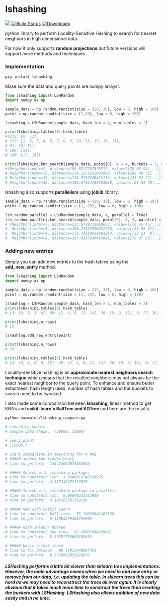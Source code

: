 # lshashing

[![](https://img.shields.io/badge/docs-latest-blue.svg)](https://mnoorfawi.github.io/lshashing/) 
[![Build Status](https://travis-ci.com/MNoorFawi/lshashing.svg?branch=master)](https://travis-ci.com/MNoorFawi/lshashing)
[![Downloads](https://static.pepy.tech/personalized-badge/lshashing?period=total&units=international_system&left_color=grey&right_color=yellowgreen&left_text=Downloads)](https://pepy.tech/project/lshashing)

python library to perform Locality-Sensitive Hashing to search for nearest neighbors in high dimensional data.

For now it only supports **random projections** but future versions will support more methods and techniques.

### Implementation

```bash
pip install lshashing
```
Make sure the data and query points are numpy arrays!.

```python
from lshashing import LSHRandom
import numpy as np

sample_data = np.random.randint(size = (20, 20), low = 0, high = 100)
point = np.random.randint(size = (1,20), low = 0, high = 100)

lshashing = LSHRandom(sample_data, hash_len = 4, num_tables = 2)

print(lshashing.tables[0].hash_table)
#{225: [0, 12],
# 121: [1, 2, 3, 4, 5, 7, 8, 9, 10, 13, 15, 16, 19],
# 81: [6, 11],
# 196: [14],
# 100: [17, 18]}

print(lshashing.knn_search(sample_data, point[0], k = 4, buckets = 3, radius = 2))
#[Neighbor(index=7, distance=159.8217757378512, value=[[78 35 94]...]),
# Neighbor(index=13, distance=174.1551032843999, value=[[86 48 32]...]),
# Neighbor(index=19, distance=174.5737666432159, value=[[53 52 22]...]),
# Neighbor(index=16, distance=180.87564789103038, value=[[81 91 70]...])]
```

lshashing also supports **parallelism** using **joblib** library.

```python
sample_data = np.random.randint(size = (20, 20), low = 0, high = 100)
point = np.random.randint(size = (1, 20), low = 0, high = 100)

lsh_random_parallel = LSHRandom(sample_data, 4, parallel = True)
lsh_random_parallel.knn_search(sample_data, point[0], 4, 3, parallel = True)
# [Neighbor(index=7, distance=137.0729732660673, value=[[76 16 41]...]),
#  Neighbor(index=1, distance=163.25133996387288, value=[[81 55 41]...]),
#  Neighbor(index=4, distance=172.41519654601214, value=[[33 21  0]...]),
#  Neighbor(index=8, distance=183.0327839486686, value=[[70 27 85]...])]
```

### Adding new entries
Simply you can add new entries to the hash tables using the **add_new_entry** method.

```python
from lshashing import LSHRandom
import numpy as np

sample_data = np.random.randint(size = (15, 20), low = 0, high = 100)
point = np.random.randint(size = (1, 20), low = 0, high = 100)

lshashing = LSHRandom(sample_data, hash_len = 3, num_tables = 2)
print(lshashing.tables[0].hash_table)
# {4: [0, 1, 3, 6], 49: [2, 4, 8, 11, 14], 36: [5, 9, 12], 9: [7, 10, 13]}

print(lshashing.n_rows)
# 15

lshashing.add_new_entry(point)

print(lshashing.n_rows)
# 16

print(lshashing.tables[0].hash_table)
# {4: [0, 1, 3, 6, 15], 49: [2, 4, 8, 11, 14], 36: [5, 9, 12], 9: [7, 10, 13]}
```

Locality-sensitive hashing is an **approximate nearest neighbors search technique** which means that the resulted neighbors may not always be the exact nearest neighbor to the query point.
To enhance and ensure better extactness, hash length used, number of hash tables and the buckets to search need to be tweaked. 

I also made some comparison between **lshashing**, linear method to get KNNs and **scikit-learn's BallTree and KDTree** and here are the results.

```bash
python examples/lshashing_compare.py
 
# lshashing module
# Sample data shape:  (20000, 15000)

# query point
# (15000,)

# Start comparison in searching for 4 NNs
# ##### search knn traditionaly
# time to perform:  143.73057675361633

# ##### Search with lshashing package:
# time to construct lsh:  1.6940016746520996
# time to perform:  4.987746477127075

# ##### Search with lshashing package in parallel:
# time to construct lsh:  8.06048321723938
# time to perform:  4.106183767318726

# ##### Now with Scikit Learn
# time to construct ball_tree:  55.20065641403198
# time to perform:  0.43003249168395996

# ##### With sklearn KDTree
# time to construct the tree:  82.20907664299011
# time to perform:  0.49397754669189453

# ##### basic scikit-learn
# time to fit dataset:  90.42933940887451
# time to perform:  0.5779902935028076
```

##### LSHashing performs a little bit slower than sklearn tree implementations. However, the main advantage comes when we need to add new entry or remove from our data, i.e. updating the table. In sklearn trees this can be hard as we may need to reconstruct the trees all over again. It is clearly obvious that it takes much more time to construct the trees than creating the buckets with LSHashing. LSHashing also allows addition of new data easily and in no time.

